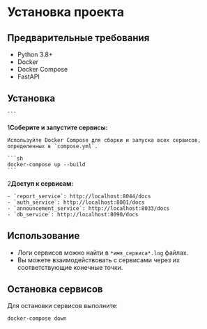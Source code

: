 # Установка проекта

## Предварительные требования

- Python 3.8+
- Docker
- Docker Compose
- FastAPI

## Установка

    ```

1**Соберите и запустите сервисы:**

    Используйте Docker Compose для сборки и запуска всех сервисов, определенных в `compose.yml`.

    ```sh
    docker-compose up --build
    ```

2**Доступ к сервисам:**

    - `report_service`: http://localhost:8044/docs
    - `auth_service`: http://localhost:8001/docs
    - `announcement_service`: http://localhost:8033/docs
    - `db_service`: http://localhost:8090/docs


## Использование

- Логи сервисов можно найти в `*имя_сервиса*.log` файлах.
- Вы можете взаимодействовать с сервисами через их соответствующие конечные точки.

## Остановка сервисов

Для остановки сервисов выполните:

```sh
docker-compose down
